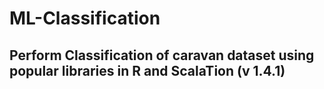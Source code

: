 # ML-Classification

## Perform Classification of caravan dataset using popular libraries in R and ScalaTion (v 1.4.1)
